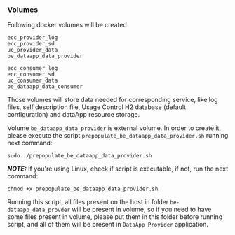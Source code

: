 ### Volumes <a href="#volumes" id="volumes"></a>

Following docker volumes will be created

```
ecc_provider_log
ecc_provider_sd
uc_provider_data
be_dataapp_data_provider

ecc_consumer_log
ecc_consumer_sd
uc_consumer_data
be_dataapp_data_consumer
```

Those volumes will store data needed for corresponding service, like log files, self description file, Usage Control H2 database (default configuration) and dataApp resource storage.

Volume `be_dataapp_data_provider` is external volume. In order to create it, please execute the script `prepopulate_be_dataapp_data_provider.sh` running next command:

```
sudo ./prepopulate_be_dataapp_data_provider.sh 

```

***NOTE:*** If you're using Linux, check if script is executable, if not, run the next command:

```
chmod +x prepopulate_be_dataapp_data_provider.sh 

```

Running this script, all files present on the host in folder `be-dataapp_data_provder` will be present in volume, so if you need to have some files present in volume, please put them in this folder before running script, and all of them will be present in `DataApp Provider` application.
